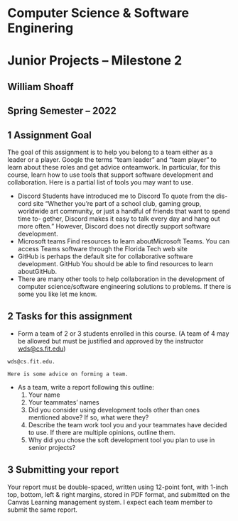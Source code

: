 # Computer Science & Software Enginering

# Junior Projects – Milestone 2

## William Shoaff

## Spring Semester – 2022

## 1 Assignment Goal

The goal of this assignment is to help you belong to a team either as a leader
or a player. Google the terms “team leader” and “team player” to learn about
these roles and get advice onteamwork.
In particular, for this course, learn how to use tools that support software
development and collaboration. Here is a partial list of tools you may want to
use.

- Discord Students have introduced me to Discord To quote from the dis-
    cord site “Whether you’re part of a school club, gaming group, worldwide
    art community, or just a handful of friends that want to spend time to-
    gether, Discord makes it easy to talk every day and hang out more often.”
    However, Discord does not directly support software development.
- Microsoft teams
    Find resources to learn aboutMicrosoft Teams. You can access Teams
    software through the Florida Tech web site
- GitHub is perhaps the default site for collaborative software development.
    GitHub You should be able to find resources to learn aboutGitHub.
- There are many other tools to help collaboration in the development of
    computer science/software engineering solutions to problems. If there is
    some you like let me know.

## 2 Tasks for this assignment

- Form a team of 2 or 3 students enrolled in this course. (A team of 4
    may be allowed but must be justified and approved by the instructor
    wds@cs.fit.edu)

```
wds@cs.fit.edu.
```


```
Here is some advice on forming a team.
```
- As a team, write a report following this outline:
    1. Your name
    2. Your teammates’ names
    3. Did you consider using development tools other than ones mentioned
       above? If so, what were they?
    4. Describe the team work tool you and your teammates have decided
       to use. If there are multiple opinions, outline them.
    5. Why did you chose the soft development tool you plan to use in senior
       projects?

## 3 Submitting your report

Your report must be double-spaced, written using 12-point font, with 1-inch
top, bottom, left & right margins, stored in PDF format, and submitted on the
Canvas Learning management system. I expect each team member to submit
the same report.
